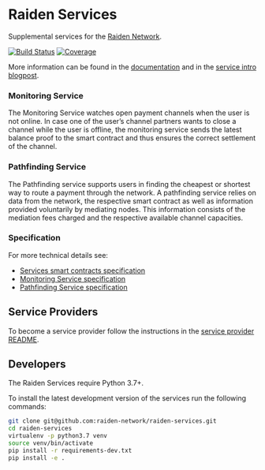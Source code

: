 # Raiden Services

Supplemental services for the [Raiden Network](https://raiden.network/).

[![Build Status](https://travis-ci.com/raiden-network/raiden-services.svg?branch=master)](https://travis-ci.com/raiden-network/raiden-services)
[![Coverage](https://img.shields.io/codecov/c/github/raiden-network/raiden-services.svg?style=round)](https://codecov.io/gh/raiden-network/raiden-services/)

More information can be found in the [documentation](https://raiden-services.readthedocs.io/en/latest/) and in the
[service intro blogpost](https://medium.com/raiden-network/raiden-service-bundle-explained-f9bd3f6f358d).

### Monitoring Service

The Monitoring Service watches open payment channels when the user is not online. In case one of the user’s channel partners wants to close a channel while the user is offline, the monitoring service sends the latest balance proof to the smart contract and thus ensures the correct settlement of the channel.

### Pathfinding Service

The Pathfinding service supports users in finding the cheapest or shortest way to route a payment through the network. A pathfinding service relies on data from the network, the respective smart contract as well as information provided voluntarily by mediating nodes. This information consists of the mediation fees charged and the respective available channel capacities.

### Specification

For more technical details see:
- [Services smart contracts specification](https://raiden-network-specification.readthedocs.io/en/latest/service_contracts.html)
- [Monitoring Service specification](https://raiden-network-specification.readthedocs.io/en/latest/monitoring_service.html)
- [Pathfinding Service specification](https://raiden-network-specification.readthedocs.io/en/latest/pathfinding_service.html)

## Service Providers

To become a service provider follow the instructions in the [service provider README](https://github.com/raiden-network/raiden-services/blob/master/package/README.md).
## Developers

The Raiden Services require Python 3.7+.

To install the latest development version of the services run the following commands:

```sh
git clone git@github.com:raiden-network/raiden-services.git
cd raiden-services
virtualenv -p python3.7 venv
source venv/bin/activate
pip install -r requirements-dev.txt
pip install -e .
```
